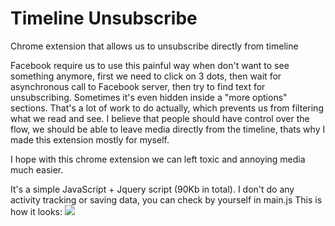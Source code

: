 # Timeline Unsubscribe
Chrome extension that allows us to unsubscribe directly from timeline

Facebook require us to use this painful way when don't want to see something anymore, first we need to click on 3 dots, then wait for asynchronous call to Facebook server, then try to find text for unsubscribing. Sometimes it's even hidden inside a "more options" sections. That's a lot of work to do actually, which prevents us from filtering what we read and see. I believe that people should have control over the flow, we should be able to leave media directly from the timeline, thats why I made this extension mostly for myself. 

I hope with this chrome extension we can left toxic and annoying media much easier.

It's a simple JavaScript + Jquery script (90Kb in total). I don't do any activity tracking or saving data, you can check by yourself in main.js
This is how it looks:
![](anim.gif)
